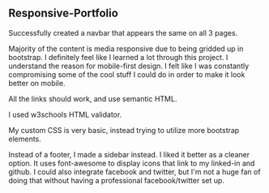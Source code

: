## Responsive-Portfolio
 
Successfully created a navbar that appears the same on all 3 pages.
 
Majority of the content is media responsive due to being gridded up in bootstrap. I definitely feel like I learned a lot through this project. I understand the reason for mobile-first design. I felt like I was constantly compromising some of the cool stuff I could do in order to make it look better on mobile.
 
All the links should work, and use semantic HTML.
 
I used w3schools HTML validator.
 
My custom CSS is very basic, instead trying to utilize more bootstrap elements.
 
Instead of a footer, I made a sidebar instead. I liked it better as a cleaner option. It uses font-awesome to display icons that link to my linked-in and github. I could also integrate facebook and twitter, but I'm not a huge fan of doing that without having a professional facebook/twitter set up. 